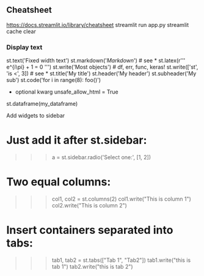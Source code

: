 ## Cheatsheet
https://docs.streamlit.io/library/cheatsheet
streamlit run app.py
streamlit cache clear

### Display text
st.text('Fixed width text')
st.markdown('_Markdown_') # see *
st.latex(r''' e^{i\pi} + 1 = 0 ''')
st.write('Most objects') # df, err, func, keras!
st.write(['st', 'is <', 3]) # see *
st.title('My title')
st.header('My header')
st.subheader('My sub')
st.code('for i in range(8): foo()')
* optional kwarg unsafe_allow_html = True

st.dataframe(my_dataframe)

Add widgets to sidebar
# Just add it after st.sidebar:
>>> a = st.sidebar.radio('Select one:', [1, 2])

# Two equal columns:
>>> col1, col2 = st.columns(2)
>>> col1.write("This is column 1")
>>> col2.write("This is column 2")

# Insert containers separated into tabs:
>>> tab1, tab2 = st.tabs(["Tab 1", "Tab2"])
>>> tab1.write("this is tab 1")
>>> tab2.write("this is tab 2")